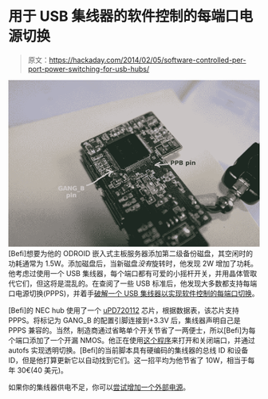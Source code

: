 # 用于 USB 集线器的软件控制的每端口电源切换

> 原文：<https://hackaday.com/2014/02/05/software-controlled-per-port-power-switching-for-usb-hubs/>

![](img/8ead8f450be1ad54b43e88293a5274a0.png) [Befi]想要为他的 ODROID 嵌入式主板服务器添加第二级备份磁盘，其空闲时的功耗通常为 1.5W。添加磁盘后，当新磁盘*没有*旋转时，他发现 2W 增加了功耗。他考虑过使用一个 USB 集线器，每个端口都有可爱的小摇杆开关，并用晶体管取代它们，但这将是混乱的。在查阅了一些 USB 标准后，他发现大多数都支持每端口电源切换(PPPS)，并着手[破解一个 USB 集线器以实现软件控制的每端口切换](http://befinitiv.wordpress.com/2014/02/02/hacking-per-port-power-switching-to-an-usb-hub-2/http://befinitiv.wordpress.com/2014/02/02/hacking-per-port-power-switching-to-an-usb-hub-2/)。

[Befi]的 NEC hub 使用了一个 [uPD720112](http://www.datasheetdir.com/UPD720112+download) 芯片，根据数据表，该芯片支持 PPPS。将标记为 GANG_B 的配置引脚连接到+3.3V 后，集线器声明自己是 PPPS 兼容的。当然，制造商通过省略单个开关节省了一两便士，所以[Befi]为每个端口添加了一个开漏 NMOS。他正在使用[这个程序](http://www.advistatech.com/software/hub-ctrl-20060120.c)来打开和关闭端口，并通过 autofs 实现透明切换。[Befi]的当前脚本具有硬编码的集线器的总线 ID 和设备 ID，但是他打算更新它以自动找到它们。这一招平均为他节省了 10W，相当于每年 30€(40 美元)。

如果你的集线器供电不足，你可以[尝试增加一个外部电源](http://hackaday.com/2013/05/25/add-external-power-to-any-usb-hub/)。